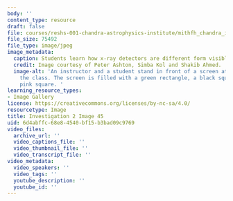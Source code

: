 ```yaml
---
body: ''
content_type: resource
draft: false
file: courses/reshs-001-chandra-astrophysics-institute/mithfh_chandra_inv2_flsclr.jpg
file_size: 75492
file_type: image/jpeg
image_metadata:
  caption: Students learn how x-ray detectors are different form visible light.
  credit: Image courtesy of Peter Ashton, Simba Kol and Shakib Ahmed.
  image-alt: 'An instructor and a student stand in front of a screen at the head of
    the class. The screen is filled with a green rectangle, a black square, and a
    pink square. '
learning_resource_types:
- Image Gallery
license: https://creativecommons.org/licenses/by-nc-sa/4.0/
resourcetype: Image
title: Investigation 2 Image 45
uid: 6d4abffc-68e8-4540-bf15-b3bad09c9769
video_files:
  archive_url: ''
  video_captions_file: ''
  video_thumbnail_file: ''
  video_transcript_file: ''
video_metadata:
  video_speakers: ''
  video_tags: ''
  youtube_description: ''
  youtube_id: ''
---
```

